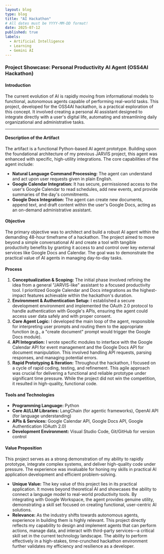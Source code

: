 ```yaml
---
layout: blog
type: blog
title: "AI Hackathon"
# All dates must be YYYY-MM-DD format!
date: 2025-07-12
published: true
labels:
  - Artificial Intelligence
  - Learning
  - Gemini AI
---
```


### **Project Showcase: Personal Productivity AI Agent (OSS4AI Hackathon)**

#### **Introduction**

The current evolution of AI is rapidly moving from informational models to functional, autonomous agents capable of performing real-world tasks. This project, developed for the OSS4AI hackathon, is a practical exploration of this concept. It involved creating a personal AI assistant designed to integrate directly with a user's digital life, automating and streamlining daily organizational and administrative tasks.

---

#### **Description of the Artifact**

The artifact is a functional Python-based AI agent prototype. Building upon the foundational architecture of my previous JARVIS project, this agent was enhanced with specific, high-utility integrations. The core capabilities of the agent include:

* **Natural Language Command Processing:** The agent can understand and act upon user requests given in plain English.
* **Google Calendar Integration:** It has secure, permissioned access to the user's Google Calendar to read schedules, add new events, and provide summaries of the day's commitments.
* **Google Docs Integration:** The agent can create new documents, append text, and draft content within the user's Google Docs, acting as an on-demand administrative assistant.

#### **Objective**

The primary objective was to architect and build a robust AI agent within the demanding 48-hour timeframe of a hackathon. The project aimed to move beyond a simple conversational AI and create a tool with tangible productivity benefits by granting it access to and control over key external services like Google Docs and Calendar. The goal was to demonstrate the practical value of AI agents in managing day-to-day tasks.

#### **Process**

1.  **Conceptualization & Scoping:** The initial phase involved refining the idea from a general "JARVIS-like" assistant to a focused productivity tool. I prioritized Google Calendar and Docs integrations as the highest-impact features achievable within the hackathon's duration.
2.  **Environment & Authentication Setup:** I established a secure development environment and implemented the OAuth 2.0 protocol to handle authentication with Google's APIs, ensuring the agent could access user data safely and with proper consent.
3.  **Core Agent Logic:** I developed the main loop of the agent, responsible for interpreting user prompts and routing them to the appropriate function (e.g., a "create document" prompt would trigger the Google Docs module).
4.  **API Integration:** I wrote specific modules to interface with the Google Calendar API for event management and the Google Docs API for document manipulation. This involved handling API requests, parsing responses, and managing potential errors.
5.  **Rapid Prototyping & Iteration:** Throughout the hackathon, I focused on a cycle of rapid coding, testing, and refinement. This agile approach was crucial for delivering a functional and reliable prototype under significant time pressure. While the project did not win the competition, it resulted in high-quality, functional code.

#### **Tools and Technologies**

* **Programming Language:** Python
* **Core AI/LLM Libraries:** LangChain (for agentic frameworks), OpenAI API (for language understanding)
* **APIs & Services:** Google Calendar API, Google Docs API, Google Authentication (OAuth 2.0)
* **Development Environment:** Visual Studio Code, Git/GitHub for version control

#### **Value Proposition**

This project serves as a strong demonstration of my ability to rapidly prototype, integrate complex systems, and deliver high-quality code under pressure. The experience was invaluable for honing my skills in practical AI application development and efficient problem-solving.

* **Unique Value:** The key value of this project lies in its practical application. It moves beyond theoretical AI and showcases the ability to connect a language model to real-world productivity tools. By integrating with Google Workspace, the agent provides genuine utility, demonstrating a skill set focused on creating functional, user-centric AI solutions.
* **Relevance:** As the industry shifts towards autonomous agents, experience in building them is highly relevant. This project directly reflects my capability to design and implement agents that can perform actions, manage data, and interact with third-party services—a critical skill set in the current technology landscape. The ability to perform effectively in a high-stakes, time-crunched hackathon environment further validates my efficiency and resilience as a developer.